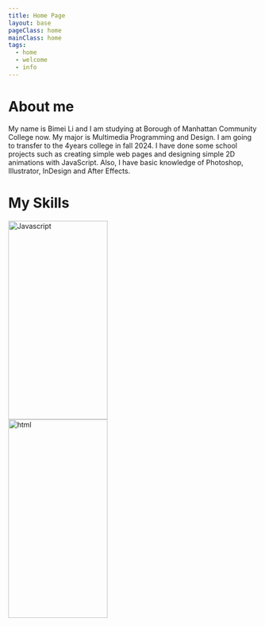 ```yaml
---
title: Home Page
layout: base
pageClass: home
mainClass: home
tags:
  - home
  - welcome
  - info
---  
```

   <div class="section">
          <h1>About me</h1>
         <p>My name is Bimei Li and I am studying at Borough of Manhattan Community College now. 
          My major is Multimedia Programming and Design. I am going to transfer to the 4years college 
          in fall 2024. I have done some school projects such as creating simple web pages and designing
          simple 2D animations with JavaScript. Also, I have
          basic knowledge of Photoshop, Illustrator, InDesign and After Effects.
        </p>    
      </div>
            
  <h1 class="section-head">My Skills</h1>
<section class="grid">
  <a href="/javascript">
    <article class="card">
      <div class="card__img"><img src="/image/JavaScript.png" alt= "Javascript"  width="200" height="400"></div>
      <div class="card__content">
      <!--<button class="card__btn">Show my work <span>&rarr;</span></button>-->
      </div>
    </article>
  </a>
  <a href="/html">
    <article class="card">
      <div class="card__img"><img src="/image/html.png" alt= "html" width="200" height="400"></div>
      <div class="card__content">
      <!--<button class="card__btn">Show my work <span>&rarr;</span></button>-->
      </div>
    </article>
  </a>
    </section>





        

        